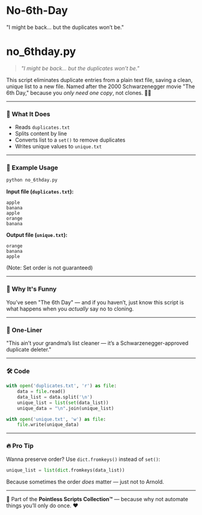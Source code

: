 # No-6th-Day
"I might be back... but the duplicates won’t be."
# no_6thday.py

> _"I might be back... but the duplicates won’t be."_

This script eliminates duplicate entries from a plain text file, saving a clean, unique list to a new file. Named after the 2000 Schwarzenegger movie "The 6th Day," because you *only need one copy*, not clones. 🧬💀

---

### 📜 What It Does
- Reads `duplicates.txt`
- Splits content by line
- Converts list to a `set()` to remove duplicates
- Writes unique values to `unique.txt`

---

### 🐍 Example Usage
```bash
python no_6thday.py
```

**Input file (`duplicates.txt`):**
```
apple
banana
apple
orange
banana
```

**Output file (`unique.txt`):**
```
orange
banana
apple
```
(Note: Set order is not guaranteed)

---

### 🧠 Why It's Funny
You’ve seen "The 6th Day" — and if you haven’t, just know this script is what happens when you *actually* say no to cloning.

---

### 💬 One-Liner
"This ain’t your grandma’s list cleaner — it’s a Schwarzenegger-approved duplicate deleter."

---

### 🛠️ Code
```python
with open('duplicates.txt', 'r') as file:
    data = file.read()
    data_list = data.split('\n')
    unique_list = list(set(data_list))
    unique_data = "\n".join(unique_list)

with open('unique.txt', 'w') as file:
    file.write(unique_data)
```

---

### 🔥 Pro Tip
Wanna preserve order? Use `dict.fromkeys()` instead of `set()`:
```python
unique_list = list(dict.fromkeys(data_list))
```
Because sometimes the order *does* matter — just not to Arnold.

---

📂 Part of the **Pointless Scripts Collection™** — because why not automate things you’ll only do once. ❤️
